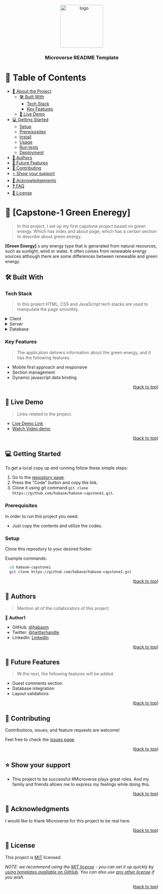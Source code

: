 <a name="readme-top"></a>

<div align="center">
  <img src="murple_logo.png" alt="logo" width="140"  height="auto" />
  <br/>

  <h3><b>Microverse README Template</b></h3>

</div>

<!-- TABLE OF CONTENTS -->

# 📗 Table of Contents

- [📖 About the Project](#about-project)
  - [🛠 Built With](#built-with)
    - [Tech Stack](#tech-stack)
    - [Key Features](#key-features)
  - [🚀 Live Demo](#live-demo)
- [💻 Getting Started](#getting-started)
  - [Setup](#setup)
  - [Prerequisites](#prerequisites)
  - [Install](#install)
  - [Usage](#usage)
  - [Run tests](#run-tests)
  - [Deployment](#triangular_flag_on_post-deployment)
- [👥 Authors](#authors)
- [🔭 Future Features](#future-features)
- [🤝 Contributing](#contributing)
- [⭐️ Show your support](#support)
- [🙏 Acknowledgements](#acknowledgements)
- [❓ FAQ](#faq)
- [📝 License](#license)

<!-- PROJECT DESCRIPTION -->

# 📖 [Capstone-1 Green Eneregy] <a name="about-project"></a>

> In this project, I set up my first capstone project based on green energy. Which has index and about page, which has a certain section to describe about green energy.


**[Green Energy]** s any energy type that is generated from natural resources, such as sunlight, wind or water. It often comes from renewable energy sources although there are some differences between renewable and green energy.

## 🛠 Built With <a name="built-with"></a>

### Tech Stack <a name="tech-stack"></a>

> In this project HTML, CSS and JavaScript tech stacks are used to manipulate the page smoothly.

<details>
  <summary>Client</summary>
  <ul>
    <li><a href="https://javascript.info">JavaScript</a></li>
    <li><a href="https://getbootstrap.com">Bootstrap</a></li>
  </ul>
</details>

<details>
  <summary>Server</summary>
  <ul>
  </ul>
</details>

<details>
<summary>Database</summary>
  <ul>
  </ul>
</details>

<!-- Features -->

### Key Features <a name="key-features"></a>

> The application delivers information about the green energy, and it has the following features.

- Mobile first approach and responsive
- Section management
- Dynamic javascript data binding

<p align="right">(<a href="#readme-top">back to top</a>)</p>

<!-- LIVE DEMO -->

## 🚀 Live Demo <a name="live-demo"></a>

> Links related to the project.

- [Live Demo Link](https://habasm.github.io/habasm-capstone1/)
- [Watch Video demo](https://www.loom.com/share/eb2708584b6347abafcb6e0a04158bd0/)

<p align="right">(<a href="#readme-top">back to top</a>)</p>

<!-- GETTING STARTED -->

## 💻 Getting Started <a name="getting-started"></a>

To get a local copy up and running follow these simple steps:

1. Go to the [repository page](https://github.com/habasm/habasm-capstone1/tree/fr-branch).
2. Press the "Code" button and copy the link.
3. Clone it using git command `git clone https://github.com/habasm/habasm-capstone1.git`.

### Prerequisites

In order to run this project you need:
- Just copy the contents and utilize the codes.

### Setup

Clone this repository to your desired folder:


Example commands:

```sh
  cd habasm-capstone1
  git clone https://github.com/habasm/habasm-capstone1.git
```



<p align="right">(<a href="#readme-top">back to top</a>)</p>

<!-- AUTHORS -->

## 👥 Authors <a name="authors"></a>

> Mention all of the collaborators of this project.

👤 **Author1**

- GitHub: [@habasm](https://github.com/habasm)
- Twitter: [@twitterhandle](https://twitter.com/AsimareHabitamu)
- LinkedIn: [LinkedIn](https://linkedin.com/in/AsimareHabitamu)

<p align="right">(<a href="#readme-top">back to top</a>)</p>

<!-- FUTURE FEATURES -->

## 🔭 Future Features <a name="future-features"></a>

> IN the next, the following features will be added.

- Guest comments section
- Database integration
- Layout validations

<p align="right">(<a href="#readme-top">back to top</a>)</p>

<!-- CONTRIBUTING -->

## 🤝 Contributing <a name="contributing"></a>

Contributions, issues, and feature requests are welcome!

Feel free to check the [issues page](https://github.com/habasm/habasm-capstone1/issues).

<p align="right">(<a href="#readme-top">back to top</a>)</p>

<!-- SUPPORT -->

## ⭐️ Show your support <a name="support"></a>

- This project to be successful #Microverse plays great roles. And my family and friends allows me to express my feelings while doing this.

<p align="right">(<a href="#readme-top">back to top</a>)</p>

<!-- ACKNOWLEDGEMENTS -->

## 🙏 Acknowledgments <a name="acknowledgements"></a>

I would like to thank Microverse for this project to be real here.

<p align="right">(<a href="#readme-top">back to top</a>)</p>

<!-- LICENSE -->

## 📝 License <a name="license"></a>

This project is [MIT](./LICENSE) licensed.

_NOTE: we recommend using the [MIT license](https://choosealicense.com/licenses/mit/) - you can set it up quickly by [using templates available on GitHub](https://docs.github.com/en/communities/setting-up-your-project-for-healthy-contributions/adding-a-license-to-a-repository). You can also use [any other license](https://choosealicense.com/licenses/) if you wish._

<p align="right">(<a href="#readme-top">back to top</a>)</p>
